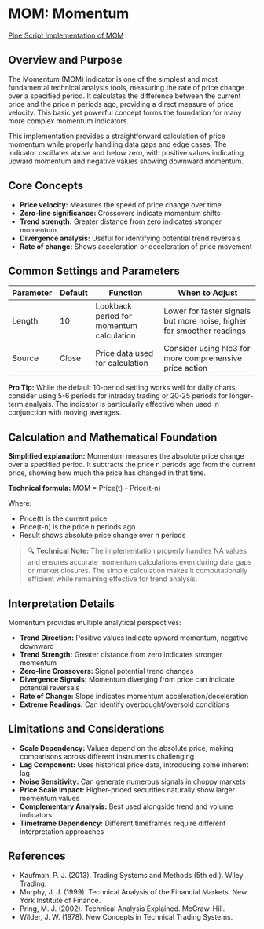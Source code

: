 # MOM: Momentum

[Pine Script Implementation of MOM](https://github.com/mihakralj/pinescript/blob/main/indicators/momentum/mom.pine)

## Overview and Purpose

The Momentum (MOM) indicator is one of the simplest and most fundamental technical analysis tools, measuring the rate of price change over a specified period. It calculates the difference between the current price and the price n periods ago, providing a direct measure of price velocity. This basic yet powerful concept forms the foundation for many more complex momentum indicators.

This implementation provides a straightforward calculation of price momentum while properly handling data gaps and edge cases. The indicator oscillates above and below zero, with positive values indicating upward momentum and negative values showing downward momentum.

## Core Concepts

* **Price velocity:** Measures the speed of price change over time
* **Zero-line significance:** Crossovers indicate momentum shifts
* **Trend strength:** Greater distance from zero indicates stronger momentum
* **Divergence analysis:** Useful for identifying potential trend reversals
* **Rate of change:** Shows acceleration or deceleration of price movement

## Common Settings and Parameters

| Parameter | Default | Function | When to Adjust |
|-----------|---------|----------|---------------|
| Length | 10 | Lookback period for momentum calculation | Lower for faster signals but more noise, higher for smoother readings |
| Source | Close | Price data used for calculation | Consider using hlc3 for more comprehensive price action |

**Pro Tip:** While the default 10-period setting works well for daily charts, consider using 5-6 periods for intraday trading or 20-25 periods for longer-term analysis. The indicator is particularly effective when used in conjunction with moving averages.

## Calculation and Mathematical Foundation

**Simplified explanation:**
Momentum measures the absolute price change over a specified period. It subtracts the price n periods ago from the current price, showing how much the price has changed in that time.

**Technical formula:**
MOM = Price(t) - Price(t-n)

Where:
- Price(t) is the current price
- Price(t-n) is the price n periods ago
- Result shows absolute price change over n periods

> 🔍 **Technical Note:** The implementation properly handles NA values and ensures accurate momentum calculations even during data gaps or market closures. The simple calculation makes it computationally efficient while remaining effective for trend analysis.

## Interpretation Details

Momentum provides multiple analytical perspectives:

* **Trend Direction:** Positive values indicate upward momentum, negative downward
* **Trend Strength:** Greater distance from zero indicates stronger momentum
* **Zero-line Crossovers:** Signal potential trend changes
* **Divergence Signals:** Momentum diverging from price can indicate potential reversals
* **Rate of Change:** Slope indicates momentum acceleration/deceleration
* **Extreme Readings:** Can identify overbought/oversold conditions

## Limitations and Considerations

* **Scale Dependency:** Values depend on the absolute price, making comparisons across different instruments challenging
* **Lag Component:** Uses historical price data, introducing some inherent lag
* **Noise Sensitivity:** Can generate numerous signals in choppy markets
* **Price Scale Impact:** Higher-priced securities naturally show larger momentum values
* **Complementary Analysis:** Best used alongside trend and volume indicators
* **Timeframe Dependency:** Different timeframes require different interpretation approaches

## References

* Kaufman, P. J. (2013). Trading Systems and Methods (5th ed.). Wiley Trading.
* Murphy, J. J. (1999). Technical Analysis of the Financial Markets. New York Institute of Finance.
* Pring, M. J. (2002). Technical Analysis Explained. McGraw-Hill.
* Wilder, J. W. (1978). New Concepts in Technical Trading Systems.
